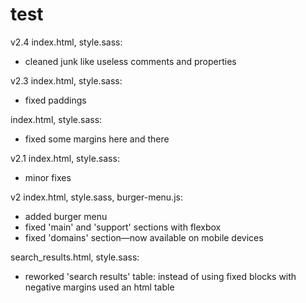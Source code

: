 # test

v2.4
index.html, style.sass:
- cleaned junk like useless comments and properties

v2.3
index.html, style.sass:
- fixed paddings

index.html, style.sass:
- fixed some margins here and there

v2.1
index.html, style.sass:
- minor fixes

v2
index.html, style.sass, burger-menu.js:
- added burger menu
- fixed 'main' and 'support' sections with flexbox
- fixed 'domains' section—now available on mobile devices

search_results.html, style.sass:
- reworked 'search results' table: instead of using fixed blocks with negative margins used an html table
